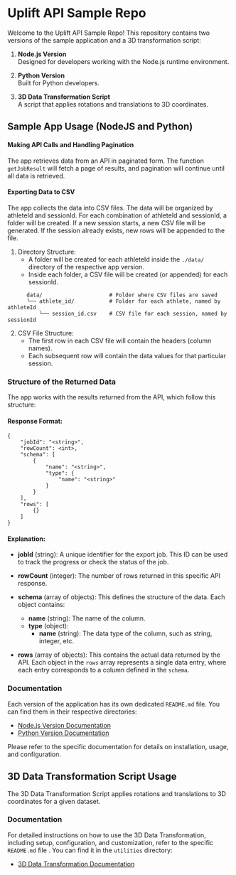 # Uplift API Sample Repo

Welcome to the Uplift API Sample Repo! This repository contains two versions of the sample application and a 3D transformation script:

1. **Node.js Version**  
   Designed for developers working with the Node.js runtime environment.

2. **Python Version**  
   Built for Python developers.

3. **3D Data Transformation Script**  
    A script that applies rotations and translations to 3D coordinates.


## Sample App Usage (NodeJS and Python)
#### Making API Calls and Handling Pagination
The app retrieves data from an API in paginated form. The function `getJobResult` will fetch a page of results, and pagination will continue until all data is retrieved.

#### Exporting Data to CSV
The app collects the data into CSV files. The data will be organized by athleteId and sessionId. For each combination of athleteId and sessionId, a folder will be created. If a new session starts, a new CSV file will be generated. If the session already exists, new rows will be appended to the file.

1. Directory Structure:
   * A folder will be created for each athleteId inside the `./data/` directory of the respective app version.
   * Inside each folder, a CSV file will be created (or appended) for each sessionId.

```
      data/                     # Folder where CSV files are saved
      └── athlete_id/           # Folder for each athlete, named by athleteId
          └── session_id.csv    # CSV file for each session, named by sessionId
```
2. CSV File Structure:
   * The first row in each CSV file will contain the headers (column names).
   * Each subsequent row will contain the data values for that particular session.


### Structure of the Returned Data

The app works with the results returned from the API, which follow this structure:

#### Response Format:

    {
        "jobId": "<string>",
        "rowCount": <int>,
        "schema": [
            {
                "name": "<string>",
                "type": {
                    "name": "<string>"
                }
            }
        ],
        "rows": [
            {}
        ]
    }

#### Explanation:

- **jobId** (string): A unique identifier for the export job. This ID can be used to track the progress or check the status of the job.

- **rowCount** (integer): The number of rows returned in this specific API response.

- **schema** (array of objects): This defines the structure of the data. Each object contains:
   - **name** (string): The name of the column.
   - **type** (object):
      - **name** (string): The data type of the column, such as string, integer, etc.

- **rows** (array of objects): This contains the actual data returned by the API. Each object in the `rows` array represents a single data entry, where each entry corresponds to a column defined in the `schema`.

### Documentation

Each version of the application has its own dedicated `README.md` file. You can find them in their respective directories:

- [Node.js Version Documentation](./nodejs/README.md)
- [Python Version Documentation](./python/README.md)

Please refer to the specific documentation for details on installation, usage, and configuration.

## 3D Data Transformation Script Usage

The 3D Data Transformation Script applies rotations and translations to 3D coordinates for a given dataset.

### Documentation

For detailed instructions on how to use the 3D Data Transformation, including setup, configuration, and customization, refer to the specific `README.md` file . You can find it in the `utilities` directory:

- [3D Data Transformation Documentation](./utilities/README.md)

